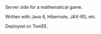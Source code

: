 Server side for a mathematical game.

Written with Java 8, Hibernate, JAX-RS, etc.

Deployed on TomEE.
